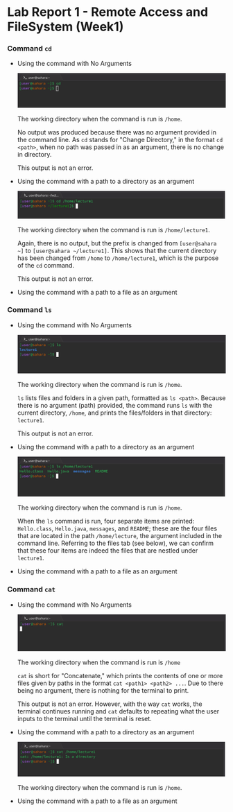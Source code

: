 # Lab Report 1 - Remote Access and FileSystem (Week1)


### Command `cd`

* Using the command with No Arguments
  
  ![Image](cd-no-arg.jpg)

  The working directory when the command is run is `/home`.

  No output was produced because there was no argument provided in the command line. As `cd` stands for "Change Directory," in the  format `cd <path>`, when no path was passed in as an argument, there is no change in directory.

  This output is not an error.

* Using the command with a path to a directory as an argument

  ![Image](cd-dir.jpg)

  The working directory when the command is run is `/home/lecture1`.

  Again, there is no output, but the prefix is changed from `[user@sahara ~]` to `[user@sahara ~/lecture1]`. This shows that the current directory has been changed from `/home` to `/home/lecture1`, which is the purpose of the `cd` command.

  This output is not an error.
  
* Using the command with a path to a file as an argument

### Command `ls`

* Using the command with No Arguments

  ![Image](ls-no-arg.jpg)

  The working directory when the command is run is `/home`.

  `ls` lists files and folders in a given path, formatted as `ls <path>`. Because there is no argument (path) provided, the command runs `ls` with the current directory, `/home`, and prints the files/folders in that directory: `lecture1`.

  This output is not an error.

* Using the command with a path to a directory as an argument

  ![Image](ls-dir.jpg)

  The working directory when the command is run is `/home`.

  When the `ls` command is run, four separate items are printed: `Hello.class`, `Hello.java`, `messages`, and `README`; these are the four files that are located in the path `/home/lecture`, the argument included in the command line. Referring to the files tab (see below), we can confirm that these four items are indeed the files that are nestled under `lecture1`.


* Using the command with a path to a file as an argument

### Command `cat`

* Using the command with No Arguments

  ![Image](cat-no-arg.jpg)

  The working directory when the command is run is `/home`

  `cat` is short for "Concatenate," which prints the contents of one or more files given by paths in the format `cat <path1> <path2> ...`. Due to there being no argument, there is nothing for the terminal to print.

  This output is not an error. However, with the way `cat` works, the terminal continues running and `cat` defaults to repeating what the user inputs to the terminal until the terminal is reset. 

* Using the command with a path to a directory as an argument

  ![Image](cat-dir.jpg)

  The working directory when the command is run is `/home`.

  
* Using the command with a path to a file as an argument
